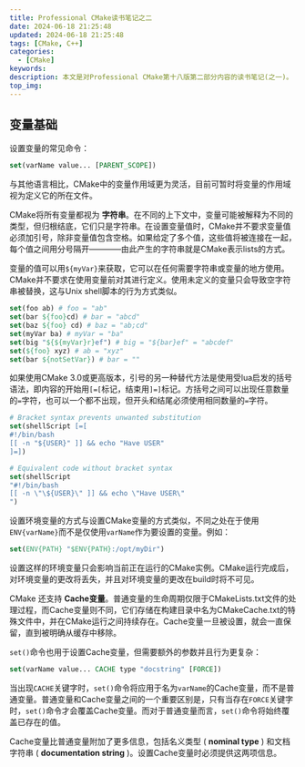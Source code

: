 ```yaml
---
title: Professional CMake读书笔记之二
date: 2024-06-18 21:25:48
updated: 2024-06-18 21:25:48
tags: [CMake, C++]
categories:
  - [CMake]
keywords:
description: 本文是对Professional CMake第十八版第二部分内容的读书笔记(之一)。
top_img:
---
```


## 变量基础

设置变量的常见命令：

```cmake
set(varName value... [PARENT_SCOPE])
```

与其他语言相比，CMake中的变量作用域更为灵活，目前可暂时将变量的作用域视为定义它的所在文件。

CMake将所有变量都视为 **字符串**。在不同的上下文中，变量可能被解释为不同的类型，但归根结底，它们只是字符串。在设置变量值时，CMake并不要求变量值必须加引号，除非变量值包含空格。如果给定了多个值，这些值将被连接在一起，每个值之间用分号隔开————由此产生的字符串就是CMake表示lists的方式。

变量的值可以用`${myVar}`来获取，它可以在任何需要字符串或变量的地方使用。CMake并不要求在使用变量前对其进行定义。使用未定义的变量只会导致空字符串被替换，这与Unix shell脚本的行为方式类似。

```cmake
set(foo ab) # foo = "ab"
set(bar ${foo}cd) # bar = "abcd"
set(baz ${foo} cd) # baz = "ab;cd"
set(myVar ba) # myVar = "ba"
set(big "${${myVar}r}ef") # big = "${bar}ef" = "abcdef"
set(${foo} xyz) # ab = "xyz"
set(bar ${notSetVar}) # bar = ""
```

如果使用CMake 3.0或更高版本，引号的另一种替代方法是使用受lua启发的括号语法，即内容的开始用`[=[`标记，结束用`]=]`标记。方括号之间可以出现任意数量的`=`字符，也可以一个都不出现，但开头和结尾必须使用相同数量的`=`字符。

```cmake
# Bracket syntax prevents unwanted substitution
set(shellScript [=[
#!/bin/bash
[[ -n "${USER}" ]] && echo "Have USER"
]=])

# Equivalent code without bracket syntax
set(shellScript
"#!/bin/bash
[[ -n \"\${USER}\" ]] && echo \"Have USER\"
")
```

设置环境变量的方式与设置CMake变量的方式类似，不同之处在于使用`ENV{varName}`而不是仅使用`varName`作为要设置的变量。例如：

```cmake
set(ENV{PATH} "$ENV{PATH}:/opt/myDir")
```

设置这样的环境变量只会影响当前正在运行的CMake实例。CMake运行完成后，对环境变量的更改将丢失，并且对环境变量的更改在build时将不可见。

CMake 还支持 **Cache变量**。普通变量的生命周期仅限于CMakeLists.txt文件的处理过程，而Cache变量则不同，它们存储在构建目录中名为CMakeCache.txt的特殊文件中，并在CMake运行之间持续存在。Cache变量一旦被设置，就会一直保留，直到被明确从缓存中移除。

`set()`命令也用于设置Cache变量，但需要额外的参数并且行为更复杂：

```cmake
set(varName value... CACHE type "docstring" [FORCE])
```

当出现`CACHE`关键字时，`set()`命令将应用于名为`varName`的Cache变量，而不是普通变量。普通变量和Cache变量之间的一个重要区别是，只有当存在`FORCE`关键字时，`set()`命令才会覆盖Cache变量。而对于普通变量而言，`set()`命令将始终覆盖已存在的值。

Cache变量比普通变量附加了更多信息，包括名义类型 ( **nominal type** ) 和文档字符串 ( **documentation string** )。设置Cache变量时必须提供这两项信息。


